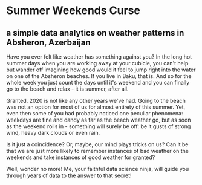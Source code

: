 # Summer Weekends Curse
## a simple data analytics on weather patterns in Absheron, Azerbaijan

Have you ever felt like weather has something against you? In the long hot summer days when you are working away at your cubicle, you can't help but wander off imagining how good would it feel to jump right into the water on one of the Absheron beaches. If you live in Baku, that is. And so for the whole week you just count the days until it's weekend and you can finally go to the beach and relax - it is summer, after all. 

Granted, 2020 is not like any other years we've had. Going to the beach was not an option for most of us for almost entirety of this summer. Yet, even then some of you had probably noticed one peculiar phenomena: weekdays are fine and dandy as far as the beach weather go, but as soon as the weekend rolls in - something will surely be off: be it gusts of strong wind, heavy dark clouds or even rain.  

Is it just a coincidence? Or, maybe, our mind plays tricks on us? Can it be that we are just more likely to remember instances of bad weather on the weekends and take instances of good weather for granted? 

Well, wonder no more! Me, your faithful data science ninja, will guide you through years of data to the answer to that secret!
